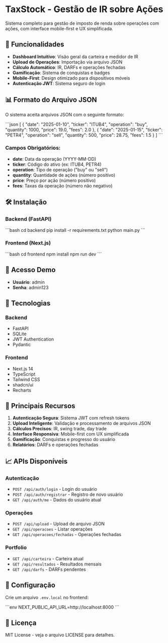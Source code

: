 # TaxStock - Gestão de IR sobre Ações

Sistema completo para gestão de imposto de renda sobre operações com ações, com interface mobile-first e UX simplificada.

## 🚀 Funcionalidades

- **Dashboard Intuitivo**: Visão geral da carteira e medidor de IR
- **Upload de Operações**: Importação via arquivo JSON
- **Cálculo Automático**: IR, DARFs e operações fechadas
- **Gamificação**: Sistema de conquistas e badges
- **Mobile-First**: Design otimizado para dispositivos móveis
- **Autenticação JWT**: Sistema seguro de login

## 📊 Formato do Arquivo JSON

O sistema aceita arquivos JSON com o seguinte formato:

\`\`\`json
[
  {
    "date": "2025-01-10",
    "ticker": "ITUB4",
    "operation": "buy",
    "quantity": 1000,
    "price": 19.0,
    "fees": 2.0
  },
  {
    "date": "2025-01-15",
    "ticker": "PETR4",
    "operation": "sell",
    "quantity": 500,
    "price": 28.75,
    "fees": 1.5
  }
]
\`\`\`

### Campos Obrigatórios:
- **date**: Data da operação (YYYY-MM-DD)
- **ticker**: Código do ativo (ex: ITUB4, PETR4)
- **operation**: Tipo de operação ("buy" ou "sell")
- **quantity**: Quantidade de ações (número positivo)
- **price**: Preço por ação (número positivo)
- **fees**: Taxas da operação (número não negativo)

## 🛠️ Instalação

### Backend (FastAPI)
\`\`\`bash
cd backend
pip install -r requirements.txt
python main.py
\`\`\`

### Frontend (Next.js)
\`\`\`bash
cd frontend
npm install
npm run dev
\`\`\`

## 🔐 Acesso Demo

- **Usuário**: admin
- **Senha**: admin123

## 📱 Tecnologias

### Backend
- FastAPI
- SQLite
- JWT Authentication
- Pydantic

### Frontend
- Next.js 14
- TypeScript
- Tailwind CSS
- shadcn/ui
- Recharts

## 🎯 Principais Recursos

1. **Autenticação Segura**: Sistema JWT com refresh tokens
2. **Upload Inteligente**: Validação e processamento de arquivos JSON
3. **Cálculos Precisos**: IR, swing trade, day trade
4. **Interface Responsiva**: Mobile-first com UX simplificada
5. **Gamificação**: Conquistas e progresso do usuário
6. **Relatórios**: DARFs e operações fechadas

## 📈 APIs Disponíveis

### Autenticação
- `POST /api/auth/login` - Login do usuário
- `POST /api/auth/registrar` - Registro de novo usuário
- `GET /api/auth/me` - Dados do usuário atual

### Operações
- `POST /api/upload` - Upload de arquivo JSON
- `GET /api/operacoes` - Listar operações
- `GET /api/operacoes/fechadas` - Operações fechadas

### Portfolio
- `GET /api/carteira` - Carteira atual
- `GET /api/resultados` - Resultados mensais
- `GET /api/darfs` - DARFs pendentes

## 🔧 Configuração

Crie um arquivo `.env.local` no frontend:

\`\`\`env
NEXT_PUBLIC_API_URL=http://localhost:8000
\`\`\`

## 📝 Licença

MIT License - veja o arquivo LICENSE para detalhes.
